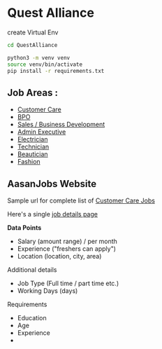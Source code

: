 # Quest Alliance


create Virtual Env

```bash
cd QuestAlliance

python3 -m venv venv
source venv/bin/activate
pip install -r requirements.txt 
```    
    
## Job Areas :

* [Customer Care](https://www.aasaanjobs.com/s/customer-care-jobs/)
* [BPO](https://www.aasaanjobs.com/s/customer-care-jobs/)
* [Sales / Business Development](https://www.aasaanjobs.com/s/sales-business-development-jobs/)
* [Admin Executive](https://www.aasaanjobs.com/s/admin-executive-jobs/)
* [Electrician](https://www.aasaanjobs.com/s/electrician-jobs/)
* [Technician](https://www.aasaanjobs.com/s/technician-jobs/)
* [Beautician](https://www.aasaanjobs.com/s/beautician-jobs/)
* [Fashion](https://www.aasaanjobs.com/s/fashion-designer-jobs/)



## AasanJobs Website

Sample url for complete list of [Customer Care Jobs](https://www.aasaanjobs.com/s/customer-care-jobs/)

Here's a single [job details page](https://www.aasaanjobs.com/job/customer-service-associate-479b29-in-ziphertech-621255-b21fb4-933edb-cc9be5/ae660dc2-9905-4cad-82dc-1dc6b9743e1c/)

**Data Points**

- Salary        (amount range) / per month
- Experience    ("freshers can apply")
- Location      (location, city, area)

Additional details
- Job Type      (Full time / part time etc.)
- Working Days  (days)

Requirements
- Education
- Age
- Experience
- 